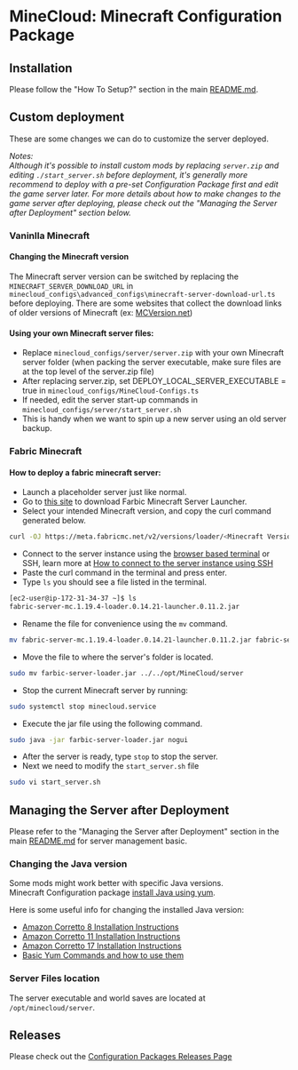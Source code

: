 # MineCloud: Minecraft Configuration Package

## Installation
Please follow the "How To Setup?" section in the main [README.md](../../README.md#how-to-setup). 


## Custom deployment 
These are some changes we can do to customize the server deployed.   

*Notes:  
Although it's possible to install custom mods by replacing `server.zip` and editing `./start_server.sh` before deployment, it's generally more recommend to deploy with a pre-set Configuration Package first and edit the game server later.
For more details about how to make changes to the game server after deploying, please check out the "Managing the Server after Deployment" section below.*

### Vaninlla Minecraft
#### Changing the Minecraft version
The Minecraft server version can be switched by replacing the `MINECRAFT_SERVER_DOWNLOAD_URL` in `minecloud_configs\advanced_configs\minecraft-server-download-url.ts` before deploying.
There are some websites that collect the download links of older versions of Minecraft (ex: [MCVersion.net](https://mcversions.net/))

#### Using your own Minecraft server files:
- Replace `minecloud_configs/server/server.zip` with your own Minecraft server folder (when packing the server executable, make sure files are at the top level of the server.zip file)
 - After replacing server.zip, set DEPLOY_LOCAL_SERVER_EXECUTABLE = true in `minecloud_configs/MineCloud-Configs.ts`
 - If needed, edit the server start-up commands in `minecloud_configs/server/start_server.sh`
 - This is handy when we want to spin up a new server using an old server backup.

### Fabric Minecraft
#### How to deploy a fabric minecraft server:
- Launch a placeholder server just like normal.
- Go to [this site](https://fabricmc.net/use/server/) to download Farbic Minecraft Server Launcher.
- Select your intended Minecraft version, and copy the curl command generated below.

```bash
curl -OJ https://meta.fabricmc.net/v2/versions/loader/<Minecraft Version>/<Fabric Loader Version>/<Installer Version>/server/jar
```

- Connect to the server instance using the [browser based terminal](https://github.com/AaronHo-0716/MineCloud/tree/main#accessing-the-server-terminal) or SSH, learn more at [How to connect to the server instance using SSH](../../README.md#Step-by-step-guide-for-Linux)
- Paste the curl command in the terminal and press enter.
- Type `ls` you should see a file listed in the terminal.

```bash
[ec2-user@ip-172-31-34-37 ~]$ ls
fabric-server-mc.1.19.4-loader.0.14.21-launcher.0.11.2.jar
```

- Rename the file for convenience using the `mv` command.

```bash
mv fabric-server-mc.1.19.4-loader.0.14.21-launcher.0.11.2.jar fabric-server-loader.jar
```

- Move the file to where the server's folder is located.

```bash
sudo mv farbic-server-loader.jar ../../opt/MineCloud/server
```

- Stop the current Minecraft server by running:

```bash
sudo systemctl stop minecloud.service
```

- Execute the jar file using the following command.

```bash
sudo java -jar farbic-server-loader.jar nogui
```

- After the server is ready, type `stop` to stop the server.
- Next we need to modify the `start_server.sh` file

```bash
sudo vi start_server.sh
```

## Managing the Server after Deployment
Please refer to the "Managing the Server after Deployment" section in the main [README.md](../../README.md#managing-the-server-after-deployment) for server management basic. 

### Changing the Java version
Some mods might work better with specific Java versions.  
Minecraft Configuration package [install Java using yum](https://github.com/VeriorPies/MineCloud/blob/9b4d7edee351a5d3b8fcb191d34ae4f6f00a586b/minecloud_configs/advanced_configs/custom-instance-init.ts#L16). 
 
Here is some useful info for changing the installed Java version:  
- [Amazon Corretto 8 Installation Instructions](https://docs.aws.amazon.com/corretto/latest/corretto-8-ug/amazon-linux-install.html)
- [Amazon Corretto 11 Installation Instructions](https://docs.aws.amazon.com/corretto/latest/corretto-11-ug/amazon-linux-install.html)
- [Amazon Corretto 17 Installation Instructions](https://docs.aws.amazon.com/corretto/latest/corretto-17-ug/amazon-linux-install.html)
- [Basic Yum Commands and how to use them](http://yum.baseurl.org/wiki/YumCommands.html)

### Server Files location
The server executable and world saves are located at `/opt/minecloud/server`.

## Releases
Please check out the [Configuration Packages Releases Page](../RELEASES.md)
